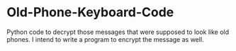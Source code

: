 # Old-Phone-Keyboard-Code

Python code to decrypt those messages that were supposed to look like old phones.
I intend to write a program to encrypt the message as well.

